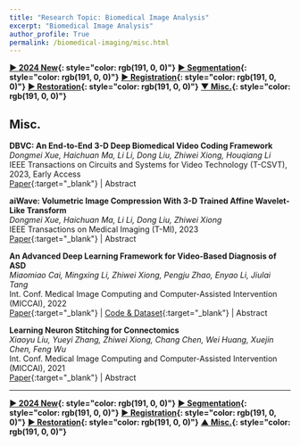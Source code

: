 ```yaml
---
title: "Research Topic: Biomedical Image Analysis"
excerpt: "Biomedical Image Analysis"
author_profile: True
permalink: /biomedical-imaging/misc.html
---
```


**[▶ 2024 New](/biomedical-imaging/2024-New){: style="color: rgb(191, 0, 0)"}**
**[▶ Segmentation](/biomedical-imaging/segmentation){: style="color: rgb(191, 0, 0)"}**
**[▶ Registration](/biomedical-imaging/registration){: style="color: rgb(191, 0, 0)"}**
**[▶ Restoration](/biomedical-imaging/restoration){: style="color: rgb(191, 0, 0)"}**
**[▼ Misc.](/biomedical-imaging/misc){: style="color: rgb(191, 0, 0)"}**

## Misc.

**DBVC: An End-to-End 3-D Deep Biomedical Video Coding Framework** <br>
_Dongmei Xue, Haichuan Ma, Li Li, Dong Liu, Zhiwei Xiong, Houqiang Li_ <br>
<span><pub>IEEE Transactions on Circuits and Systems for Video Technology (T-CSVT), 2023, Early Access</pub></span> <br>
[Paper](https://ieeexplore.ieee.org/abstract/document/10210614){:target="\_blank"} |
<a onclick='expandABS("xue23csvt")'> Abstract </a>

<div style="display: none;" class=abs id="xue23csvt"><br>
Biomedical videos require tremendous storage space and transmission bandwidth, so efficient coding methods are urgently required. Existing methods can be roughly divided into motion-based methods and wavelet-based methods. Motion-based methods use motion estimation designed for natural videos and independently optimize prediction, transform, and entropy coding modules. Wavelet-based methods treat the more redundant time dimension exactly the same as other spatial dimensions. They are both unable to completely remove the redundant spatial-temporal information in biomedical videos. In this paper, to address these problems, we build an end-to-end framework named DBVC with 3-D motion estimation, MV coding, 3-D motion compensation, and residual coding networks for efficient 3-D biomedical video coding. First, we propose a simple yet efficient 3-D motion estimation network to extract motion information. Specifically, we obtain the region with the most intense motion by a segmentation network and then perform unsupervised motion estimation exclusively on this region. After that, to encode and decode the estimated motion vectors, we apply a 3-D autoencoder-based MV coding network. Moreover, we use a lossless learnable wavelet transform for residual coding, which makes lossless coding possible. To the best of our knowledge, this is the first end-to-end video coding framework that supports both lossy and lossless coding, thus meeting the requirements of 3-D biomedical video coding. Extensive experiments demonstrate that our framework achieves state-of-the-art performance on both 3-D biological videos and 3-D medical videos.
</div>

**aiWave: Volumetric Image Compression With 3-D Trained Affine Wavelet-Like Transform** <br>
_Dongmei Xue, Haichuan Ma, Li Li, Dong Liu, Zhiwei Xiong_ <br>
<span><pub>IEEE Transactions on Medical Imaging (T-MI), 2023</pub></span> <br>
[Paper](https://ieeexplore.ieee.org/abstract/document/9913439){:target="\_blank"} |
<a onclick='expandABS("xue23")'> Abstract </a>

<div style="display: none;" class=abs id="xue23"><br>
Volumetric image compression has become an urgent task to effectively transmit and store images produced in biological research and clinical practice. At present, the most commonly used volumetric image compression methods are based on wavelet transform, such as JP3D. However, JP3D employs an ideal, separable, global, and fixed wavelet basis to convert input images from pixel domain to frequency domain, which seriously limits its performance. In this paper, we first design a 3-D trained wavelet-like transform to enable signal-dependent and non-separable transform. Then, an affine wavelet basis is introduced to capture the various local correlations in different regions of volumetric images. Furthermore, we embed the proposed wavelet-like transform to an end-to-end compression framework called aiWave to enable an adaptive compression scheme for various datasets. Last but not least, we introduce the weight sharing strategies of the affine wavelet-like transform according to the volumetric data characteristics in the axial direction to reduce the number of parameters. The experimental results show that: 1) when cooperating our trained 3-D affine wavelet-like transform with a simple factorized entropy coding module, aiWave performs better than JP3D and is comparable in terms of encoding and decoding complexities; 2) when adding a context module to remove signal redundancy further, aiWave can achieve a much better performance than HEVC.
</div>

**An Advanced Deep Learning Framework for Video-Based Diagnosis of ASD** <br>
_Miaomiao Cai, Mingxing Li, Zhiwei Xiong, Pengju Zhao, Enyao Li, Jiulai Tang_ <br>
<span><pub>Int. Conf. Medical Image Computing and Computer-Assisted Intervention (MICCAI), 2022</pub></span> <br>
[Paper](https://link.springer.com/chapter/10.1007/978-3-031-16440-8_42){:target="\_blank"} |
[Code & Dataset](https://github.com/xiaotaiyangcmm/DASD){:target="\_blank"} |
<a onclick='expandABS("cai22")'> Abstract </a>

<div style="display: none;" class=abs id="cai22"><br>
Autism spectrum disorder (ASD) is one of the most common neurodevelopmental disorders, which impairs the communication and interaction ability of patients. Intensive intervention in early ASD can effectively improve symptoms, so the diagnosis of ASD children receives significant attention. However, clinical assessment relies on experienced diagnosticians, which makes the diagnosis of ASD children difficult to popularize, especially in remote areas. In this paper, we propose a simple yet effective pipeline to diagnose ASD children, which comprises a convenient and fast strategy of video acquisition and an advanced deep learning framework. In our framework, firstly, we extract sufficient head-related features from the collected videos by a generic toolbox. Secondly, we propose a head-related characteristic (HRC) attention mechanism to select the most discriminative disease-related features adaptively. Finally, a convolutional neural network is used to diagnose ASD children by exploring the temporal information from the selected features. We also build a video dataset based on our strategy of video acquisition that contains 82 children to verify the effectiveness of the proposed pipeline. Experiments on this dataset show that our deep learning framework achieves a superior performance of ASD children diagnosis. The code and dataset will be available at https://github.com/xiaotaiyangcmm/DASD.

</div>

**Learning Neuron Stitching for Connectomics** <br>
_Xiaoyu Liu, Yueyi Zhang, Zhiwei Xiong, Chang Chen, Wei Huang, Xuejin Chen, Feng Wu_ <br>
<span><pub>Int. Conf. Medical Image Computing and Computer-Assisted Intervention (MICCAI), 2021</pub></span> <br>
[Paper](https://link.springer.com/chapter/10.1007/978-3-030-87237-3_42){:target="\_blank"} |
<a onclick='expandABS("liu21")'> Abstract </a>

<div style="display: none;" class=abs id="liu21"><br>
The pipeline of connectomics usually divides the large-scale electron microscopy volumes into multiple 3D blocks and segments them independently. The segmentation results in adjacent blocks demand subtle merging so that corresponding neurons can be correctly stitched. In this paper, we propose the first deep learning based neuron stitching method for connectomics. Specifically, we densely slide a 3D window along the shared face of two adjacent blocks to generate the training and testing input. A classifier based on a 3D convolutional neural network is utilized to identify whether two instance objects from adjacent blocks should be merged. The stitching label is obtained from the in-block segmentation of dedicated blocks. Experimental results on isotropic and anisotropic datasets demonstrate that our stitching method outperforms state-of-the-art methods.
</div>

---

**[▶ 2024 New](/biomedical-imaging/2024-New){: style="color: rgb(191, 0, 0)"}**
**[▶ Segmentation](/biomedical-imaging/segmentation){: style="color: rgb(191, 0, 0)"}**
**[▶ Registration](/biomedical-imaging/registration){: style="color: rgb(191, 0, 0)"}**
**[▶ Restoration](/biomedical-imaging/restoration){: style="color: rgb(191, 0, 0)"}**
**[▲ Misc.](/biomedical-imaging/misc){: style="color: rgb(191, 0, 0)"}**
